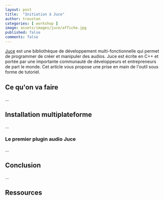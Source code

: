 ```yaml
---
layout: post
title:  "Initiation à Juce"
author: troustan
categories: [ workshop ]
image: assets/images/juce/affiche.jpg
published: false
comments: false
---
```


[Juce][1] est une bibliothèque de développement multi-fonctionnelle qui permet de programmer de créer et manipuler des audios. Juce est écrite en C++ et portée par une importante communauté de développeurs et entrepreneurs de part le monde.
Cet article vous propose une prise en main de l'outil sous forme de tutoriel. 

## Ce qu'on va faire

...

## Installation multiplateforme

...

### Le premier plugin audio Juce

...

## Conclusion

...

## Ressources

[1]: https://juce.com/learn/documentation


